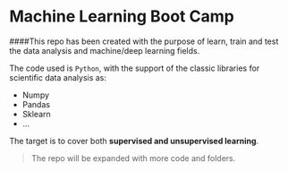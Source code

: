 Machine Learning Boot Camp
==============================

####This repo has been created with the purpose of learn, train and test the data analysis and machine/deep learning fields.

The code used is `Python`, with the support of the classic libraries for scientific data analysis as:

- Numpy
- Pandas
- Sklearn
- ...

The target is to cover both **supervised and unsupervised learning**.

>The repo will be expanded with more code and folders.



